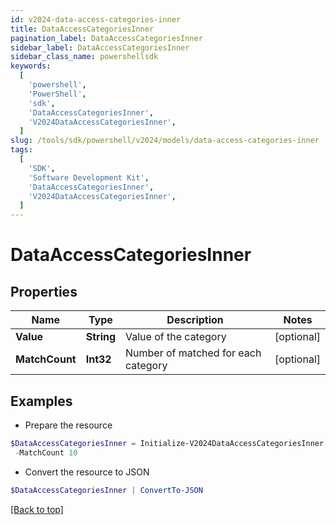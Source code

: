```yaml
---
id: v2024-data-access-categories-inner
title: DataAccessCategoriesInner
pagination_label: DataAccessCategoriesInner
sidebar_label: DataAccessCategoriesInner
sidebar_class_name: powershellsdk
keywords:
  [
    'powershell',
    'PowerShell',
    'sdk',
    'DataAccessCategoriesInner',
    'V2024DataAccessCategoriesInner',
  ]
slug: /tools/sdk/powershell/v2024/models/data-access-categories-inner
tags:
  [
    'SDK',
    'Software Development Kit',
    'DataAccessCategoriesInner',
    'V2024DataAccessCategoriesInner',
  ]
---
```


# DataAccessCategoriesInner

## Properties

| Name | Type | Description | Notes |
| --- | --- | --- | --- |
| **Value** | **String** | Value of the category | [optional] |
| **MatchCount** | **Int32** | Number of matched for each category | [optional] |

## Examples

- Prepare the resource

```powershell
$DataAccessCategoriesInner = Initialize-V2024DataAccessCategoriesInner  -Value email-7 `
 -MatchCount 10
```

- Convert the resource to JSON

```powershell
$DataAccessCategoriesInner | ConvertTo-JSON
```

[[Back to top]](#)

